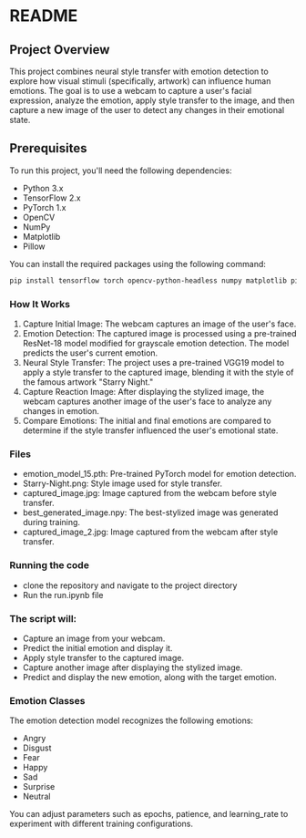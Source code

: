 # README

## Project Overview

This project combines neural style transfer with emotion detection to explore how visual stimuli (specifically, artwork) can influence human emotions. The goal is to use a webcam to capture a user's facial expression, analyze the emotion, apply style transfer to the image, and then capture a new image of the user to detect any changes in their emotional state.

## Prerequisites

To run this project, you'll need the following dependencies:

- Python 3.x
- TensorFlow 2.x
- PyTorch 1.x
- OpenCV
- NumPy
- Matplotlib
- Pillow

You can install the required packages using the following command:

```bash
pip install tensorflow torch opencv-python-headless numpy matplotlib pillow

```

### How It Works

1. Capture Initial Image: The webcam captures an image of the user's face.
2. Emotion Detection: The captured image is processed using a pre-trained ResNet-18 model modified for grayscale emotion detection. The model predicts the user's current emotion.
3. Neural Style Transfer: The project uses a pre-trained VGG19 model to apply a style transfer to the captured image, blending it with the style of the famous artwork "Starry Night."
4. Capture Reaction Image: After displaying the stylized image, the webcam captures another image of the user's face to analyze any changes in emotion.
5. Compare Emotions: The initial and final emotions are compared to determine if the style transfer influenced the user's emotional state.


### Files

- emotion_model_15.pth: Pre-trained PyTorch model for emotion detection.
- Starry-Night.png: Style image used for style transfer.
- captured_image.jpg: Image captured from the webcam before style transfer.
- best_generated_image.npy: The best-stylized image was generated during training.
- captured_image_2.jpg: Image captured from the webcam after style transfer.


### Running the code

- clone the repository and navigate to the project directory
- Run the run.ipynb file

### The script will:

- Capture an image from your webcam.
- Predict the initial emotion and display it.
- Apply style transfer to the captured image.
- Capture another image after displaying the stylized image.
- Predict and display the new emotion, along with the target emotion.

### Emotion Classes

The emotion detection model recognizes the following emotions:

- Angry
- Disgust
- Fear
- Happy
- Sad
- Surprise
- Neutral


You can adjust parameters such as epochs, patience, and learning_rate to experiment with different training configurations.
